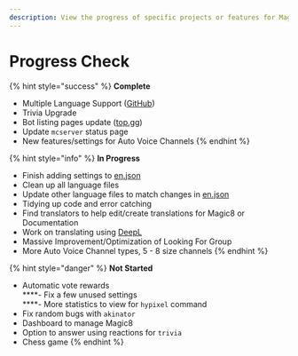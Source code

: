 ```yaml
---
description: View the progress of specific projects or features for Magic8.
---
```


# Progress Check

{% hint style="success" %}
**Complete**  
- Multiple Language Support \([GitHub](https://github.com/OfficialMagic8/Languages)\)  
- Trivia Upgrade  
- Bot listing pages update \([top.gg](https://top.gg/bot/484148705507934208)\)  
- Update `mcserver` status page  
- New features/settings for Auto Voice Channels
{% endhint %}

{% hint style="info" %}
**In Progress**  
- Finish adding settings to [en.json](https://github.com/OfficialMagic8/languages/blob/master/languages/en.json)  
- Clean up all language files  
- Update other language files to match changes in [en.json](https://github.com/OfficialMagic8/languages/blob/master/languages/en.json)  
- Tidying up code and error catching  
- Find translators to help edit/create translations for Magic8 or Documentation  
- Work on translating using [DeepL](https://www.deepl.com/en/translator)  
- Massive Improvement/Optimization of Looking For Group  
- More Auto Voice Channel types, 5 - 8 size channels
{% endhint %}

{% hint style="danger" %}
**Not Started**  
- Automatic vote rewards  
****- Fix a few unused settings  
****- More statistics to view for `hypixel` command  
- Fix random bugs with `akinator`  
- Dashboard to manage Magic8  
- Option to answer using reactions for `trivia`  
- Chess game
{% endhint %}

